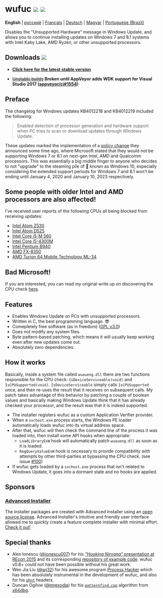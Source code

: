 # wufuc [![](https://ci.appveyor.com/api/projects/status/0s2unkpokttyslf0?svg=true)](https://ci.appveyor.com/project/zeffy/wufuc) [![](https://isitmaintained.com/badge/resolution/zeffy/wufuc.svg)](https://isitmaintained.com/project/zeffy/wufuc)

**English** | [русский](translations/README.ru-RU.md) | [Français](translations/README.fr-FR.md) | [Deutsch](translations/README.de-DE.md) | [Magyar](translations/README.hu-HU.md) | [Portuguese (Brazil)](translations/README.pt-BR.md)

Disables the "Unsupported Hardware" message in Windows Update, and allows you to continue installing updates on Windows 7 and 8.1 systems with Intel Kaby Lake, AMD Ryzen, or other unsupported processors.

## Downloads [![](https://img.shields.io/github/downloads/zeffy/wufuc/total.svg)](../../releases)

- [**Click here for the latest stable version**](../../releases/latest)

- [~~Unstable builds~~](https://ci.appveyor.com/project/zeffy/wufuc) **Broken until AppVeyor adds WDK support for Visual Studio 2017 ([appveyor/ci#1554](https://github.com/appveyor/ci/issues/1554))**

## Preface

The changelog for Windows updates KB4012218 and KB4012219 included the following:

> Enabled detection of processor generation and hardware support when PC tries to scan or download updates through Windows Update.

These updates marked the implementation of a [policy change](https://blogs.windows.com/windowsexperience/2016/01/15/windows-10-embracing-silicon-innovation/) they announced some time ago, where Microsoft stated that they would not be supporting Windows 7 or 8.1 on next-gen Intel, AMD and Qualcomm processors.
This was essentially a big middle finger to anyone who decides to not "upgrade" to the steaming pile of :shit: known as Windows 10, especially considering the extended support periods for Windows 7 and 8.1 won't be ending until January 4, 2020 and January 10, 2023 respectively.

## Some people with older Intel and AMD processors are also affected!

I've received user reports of the following CPUs all being blocked from receiving updates:

- [Intel Atom Z530](../../issues/7)
- [Intel Atom D525](../../issues/34)
- [Intel Core i5-M 560](../../issues/23)
- [Intel Core i5-4300M](../../issues/24)
- [Intel Pentium B940](../../issues/63)
- [AMD FX-8350](../../issues/32)
- [AMD Turion 64 Mobile Technology ML-34](../../issues/80)

## Bad Microsoft!

If you are interested, you can read my original write up on discovering the CPU check [here](../../tree/old-kb4012218-19).

## Features

- Enables Windows Update on PCs with unsupported processors.
- Written in C, the best programming language. :sunglasses:
- Comepletely free software (as in freedom) ([GPL v3.0](LICENSE))
- Does not modify any system files.
- Byte pattern-based patching, which means it will usually keep working even after new updates come out.
- Absolutely zero dependencies.

## How it works

Basically, inside a system file called `wuaueng.dll` there are two functions responsible for the CPU check: `IsDeviceServiceable(void)` and `IsCPUSupported(void)`. 
`IsDeviceServiceable` simply calls `IsCPUSupported` once, and then re-uses the result that it receives on subsequent calls.
My patch takes advantage of this behavior by patching a couple of boolean values and basically making Windows Update think that it has already checked your processor, and the result was that it is indeed supported.

- The installer registers wufuc as a custom Application Verifier provider.
- When a `svchost.exe` process starts, the Windows PE loader automatically loads wufuc into its virtual address space.
- After that, wufuc will then check the command line of the process it was loaded into, then install some API hooks when appropriate:
    * `LoadLibraryExW` hook will automatically patch `wuaueng.dll` as soon as it is loaded.
    * `RegQueryValueExW` hook is necessary to provide compatibility with attempts by other third-parties at bypassing the CPU check. (see issue [#100](../../issues/100))
- If wufuc gets loaded by a `svchost.exe` process that isn't related to Windows Update, it goes into a dormant state and no hooks are applied.

## Sponsors

### [Advanced Installer](http://www.advancedinstaller.com/)

The installer packages are created with Advanced Installer using an [open source license](http://www.advancedinstaller.com/free-license.html). Advanced Installer's intuitive and friendly user interface allowed me to quickly create a feature complete installer with minimal effort. [Check it out!](http://www.advancedinstaller.com/)

## Special thanks

- Alex Ionescu ([@ionescu007](https://github.com/ionescu007)) for his [_"Hooking Nirvana"_ presentation at REcon 2015](https://www.youtube.com/watch?v=bqU0y4FzvT0) and its corresponding [repository of example code](https://github.com/ionescu007/HookingNirvana). wufuc v0.8+ could not have been possible without his great work.
- Wen Jia Liu ([@wj32](https://github.com/wj32)) for his awesome program [Process Hacker](https://github.com/processhacker2/processhacker) which has been absolutely instrumental in the development of wufuc, and also for his [`phnt`](https://github.com/processhacker2/processhacker/tree/master/phnt) headers.
- Duncan Ogilvie ([@mrexodia](https://github.com/mrexodia)) for his [`patternfind.cpp`](https://github.com/x64dbg/x64dbg/blob/development/src/dbg/patternfind.cpp) algorithm from [x64dbg](https://github.com/x64dbg/x64dbg).